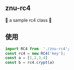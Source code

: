 ## znu-rc4

🚀 a sample rc4 class 🌈

## 使用

``` javascript
import RC4 from  './znu-rc4';
const rc4 = new RC4('key');
const a = [1,2,3,4]
const b = rc4.crypt(a)
```